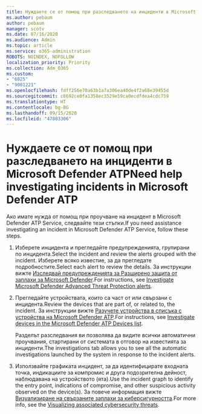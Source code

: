 ```yaml
---
title: Нуждаете се от помощ при разследването на инциденти в Microsoft Defender ATP
ms.author: pebaum
author: pebaum
manager: scotv
ms.date: 07/16/2020
ms.audience: Admin
ms.topic: article
ms.service: o365-administration
ROBOTS: NOINDEX, NOFOLLOW
localization_priority: Priority
ms.collection: Adm_O365
ms.custom:
- "6025"
- "9001221"
ms.openlocfilehash: fdff256e70a63b1a7a306ea40de4f2a68e39455d
ms.sourcegitcommit: c6692ce0fa1358ec3529e59ca0ecdfdea4cdc759
ms.translationtype: HT
ms.contentlocale: bg-BG
ms.lasthandoff: 09/15/2020
ms.locfileid: "47803306"
---
```

# <a name="need-help-investigating-incidents-in-microsoft-defender-atp"></a><span data-ttu-id="9012c-102">Нуждаете се от помощ при разследването на инциденти в Microsoft Defender ATP</span><span class="sxs-lookup"><span data-stu-id="9012c-102">Need help investigating incidents in Microsoft Defender ATP</span></span>

<span data-ttu-id="9012c-103">Ако имате нужда от помощ при проучване на инцидент в Microsoft Defender ATP Service, следвайте тези стъпки.</span><span class="sxs-lookup"><span data-stu-id="9012c-103">If you need assistance investigating an incident in Microsoft Defender ATP Service, follow these steps.</span></span>

1. <span data-ttu-id="9012c-104">Изберете инцидента и прегледайте предупрежденията, групирани по инцидента.</span><span class="sxs-lookup"><span data-stu-id="9012c-104">Select the incident and review the alerts grouped with the incident.</span></span> <span data-ttu-id="9012c-105">Изберете всяко известие, за да прегледате подробностите.</span><span class="sxs-lookup"><span data-stu-id="9012c-105">Select each alert to review the details.</span></span> <span data-ttu-id="9012c-106">За инструкции вижте [Изследвай предупрежденията за Разширено защита от заплахи за Microsoft Defender](https://docs.microsoft.com/windows/security/threat-protection/microsoft-defender-atp/investigate-alerts).</span><span class="sxs-lookup"><span data-stu-id="9012c-106">For instructions, see [Investigate Microsoft Defender Advanced Threat Protection alerts](https://docs.microsoft.com/windows/security/threat-protection/microsoft-defender-atp/investigate-alerts).</span></span>
2. <span data-ttu-id="9012c-107">Прегледайте устройствата, които са част от или свързани с инцидента.</span><span class="sxs-lookup"><span data-stu-id="9012c-107">Review the devices that are part of, or related to, the incident.</span></span> <span data-ttu-id="9012c-108">За инструкции вижте [Разучете устройства в списъка с устройства на Microsoft Defender ATP](https://docs.microsoft.com/windows/security/threat-protection/microsoft-defender-atp/investigate-machines).</span><span class="sxs-lookup"><span data-stu-id="9012c-108">For instructions, see [Investigate devices in the Microsoft Defender ATP Devices list](https://docs.microsoft.com/windows/security/threat-protection/microsoft-defender-atp/investigate-machines).</span></span><br/>
 
    <span data-ttu-id="9012c-109">Разделът разследвания ви позволява да видите всички автоматични проучвания, стартирани от системата в отговор на известията за инциденти.</span><span class="sxs-lookup"><span data-stu-id="9012c-109">The investigations tab allows you to see all the automatic investigations launched by the system in response to the incident alerts.</span></span>
3. <span data-ttu-id="9012c-110">Използвайте графиката инцидент, за да идентифицирате входната точка, индикациите за компромис и друга подозрителна дейност, наблюдавана на устройството (ята).</span><span class="sxs-lookup"><span data-stu-id="9012c-110">Use the incident graph to identify the entry point, indications of compromise, and other suspicious activity observed on the device(s).</span></span> <span data-ttu-id="9012c-111">За повече информация вижте [Визуализиране на свързаните заплахи за киберсигурността](https://docs.microsoft.com/windows/security/threat-protection/microsoft-defender-atp/investigate-incidents#visualizing-associated-cybersecurity-threats).</span><span class="sxs-lookup"><span data-stu-id="9012c-111">For more info, see the [Visualizing associated cybersecurity threats](https://docs.microsoft.com/windows/security/threat-protection/microsoft-defender-atp/investigate-incidents#visualizing-associated-cybersecurity-threats).</span></span>  